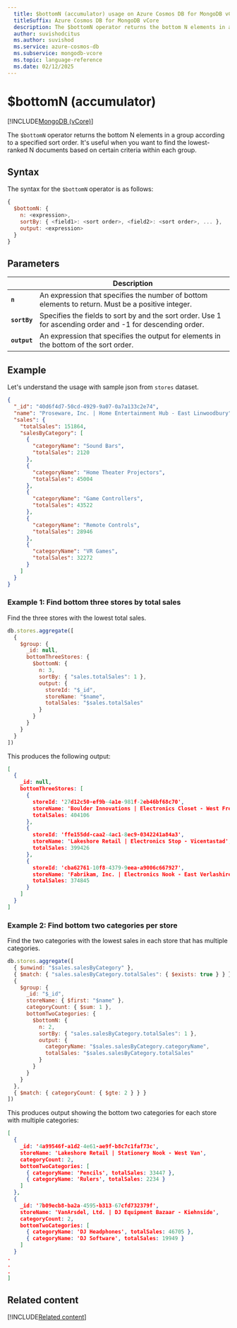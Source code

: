 ```yaml
---
  title: $bottomN (accumulator) usage on Azure Cosmos DB for MongoDB vCore
  titleSuffix: Azure Cosmos DB for MongoDB vCore
  description: The $bottomN operator returns the bottom N elements in a group according to a specified sort order.
  author: suvishodcitus
  ms.author: suvishod
  ms.service: azure-cosmos-db
  ms.subservice: mongodb-vcore
  ms.topic: language-reference
  ms.date: 02/12/2025
---
```


# $bottomN (accumulator)

[!INCLUDE[MongoDB (vCore)](~/reusable-content/ce-skilling/azure/includes/cosmos-db/includes/appliesto-mongodb-vcore.md)]

The `$bottomN` operator returns the bottom N elements in a group according to a specified sort order. It's useful when you want to find the lowest-ranked N documents based on certain criteria within each group.

## Syntax

The syntax for the `$bottomN` operator is as follows:

```javascript
{
  $bottomN: {
    n: <expression>,
    sortBy: { <field1>: <sort order>, <field2>: <sort order>, ... },
    output: <expression>
  }
}
```

## Parameters

| | Description |
| --- | --- |
| **`n`** | An expression that specifies the number of bottom elements to return. Must be a positive integer. |
| **`sortBy`** | Specifies the fields to sort by and the sort order. Use 1 for ascending order and -1 for descending order. |
| **`output`** | An expression that specifies the output for elements in the bottom of the sort order. |

## Example

Let's understand the usage with sample json from `stores` dataset.

```json
{
  "_id": "40d6f4d7-50cd-4929-9a07-0a7a133c2e74",
  "name": "Proseware, Inc. | Home Entertainment Hub - East Linwoodbury",
  "sales": {
    "totalSales": 151864,
    "salesByCategory": [
      {
        "categoryName": "Sound Bars",
        "totalSales": 2120
      },
      {
        "categoryName": "Home Theater Projectors",
        "totalSales": 45004
      },
      {
        "categoryName": "Game Controllers",
        "totalSales": 43522
      },
      {
        "categoryName": "Remote Controls",
        "totalSales": 28946
      },
      {
        "categoryName": "VR Games",
        "totalSales": 32272
      }
    ]
  }
}
```

### Example 1: Find bottom three stores by total sales

Find the three stores with the lowest total sales.

```javascript
db.stores.aggregate([
  {
    $group: {
      _id: null,
      bottomThreeStores: {
        $bottomN: {
          n: 3,
          sortBy: { "sales.totalSales": 1 },
          output: {
            storeId: "$_id",
            storeName: "$name",
            totalSales: "$sales.totalSales"
          }
        }
      }
    }
  }
])
```

This produces the following output:

```json
[
  {
    _id: null,
    bottomThreeStores: [
      {
        storeId: '27d12c50-ef9b-4a1e-981f-2eb46bf68c70',
        storeName: 'Boulder Innovations | Electronics Closet - West Freddy',
        totalSales: 404106
      },
      {
        storeId: 'ffe155dd-caa2-4ac1-8ec9-0342241a84a3',
        storeName: 'Lakeshore Retail | Electronics Stop - Vicentastad',
        totalSales: 399426
      },
      {
        storeId: 'cba62761-10f8-4379-9eea-a9006c667927',
        storeName: 'Fabrikam, Inc. | Electronics Nook - East Verlashire',
        totalSales: 374845
      }
    ]
  }
]
```

### Example 2: Find bottom two categories per store

Find the two categories with the lowest sales in each store that has multiple categories.

```javascript
db.stores.aggregate([
  { $unwind: "$sales.salesByCategory" },
  { $match: { "sales.salesByCategory.totalSales": { $exists: true } } },
  {
    $group: {
      _id: "$_id",
      storeName: { $first: "$name" },
      categoryCount: { $sum: 1 },
      bottomTwoCategories: {
        $bottomN: {
          n: 2,
          sortBy: { "sales.salesByCategory.totalSales": 1 },
          output: {
            categoryName: "$sales.salesByCategory.categoryName",
            totalSales: "$sales.salesByCategory.totalSales"
          }
        }
      }
    }
  },
  { $match: { categoryCount: { $gte: 2 } } }
])
```

This produces output showing the bottom two categories for each store with multiple categories:

```json
[
  {
    _id: '4a99546f-a1d2-4e61-ae9f-b8c7c1faf73c',
    storeName: 'Lakeshore Retail | Stationery Nook - West Van',
    categoryCount: 2,
    bottomTwoCategories: [
      { categoryName: 'Pencils', totalSales: 33447 },
      { categoryName: 'Rulers', totalSales: 2234 }
    ]
  },
  {
    _id: '7b09ecb8-ba2a-4595-b313-67cfd732379f',
    storeName: 'VanArsdel, Ltd. | DJ Equipment Bazaar - Kiehnside',
    categoryCount: 2,
    bottomTwoCategories: [
      { categoryName: 'DJ Headphones', totalSales: 46705 },
      { categoryName: 'DJ Software', totalSales: 19949 }
    ]
  }
.
.
.
]
```

## Related content

[!INCLUDE[Related content](../includes/related-content.md)]
